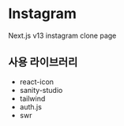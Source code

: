 # Instagram

Next.js v13 instagram clone page

## 사용 라이브러리
- react-icon
- sanity-studio
- tailwind
- auth.js
- swr